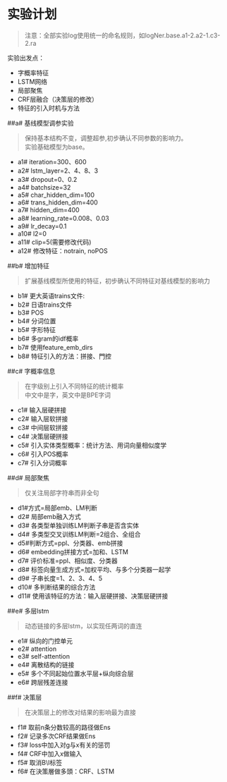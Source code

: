 # 实验计划
>注意：全部实验log使用统一的命名规则，如logNer.base.a1-2.a2-1.c3-2.ra

实验出发点：
+ 字概率特征
+ LSTM网络
+ 局部聚焦
+ CRF层融合（决策层的修改）
+ 特征的引入时机与方法

##a# 基线模型调参实验
> 保持基本结构不变，调整超参,初步确认不同参数的影响力。  
实验基础模型为base。

+ a1# iteration=300、600
+ a2# lstm_layer=2、4、8、3
+ a3# dropout=0、0.2
+ a4# batchsize=32
+ a5# char_hidden_dim=100
+ a6# trans_hidden_dim=400
+ a7# hidden_dim=400
+ a8# learning_rate=0.008、0.03
+ a9# lr_decay=0.1
+ a10# l2=0
+ a11# clip=5(需要修改代码)
+ a12# 修改特征：notrain, noPOS

##b# 增加特征
> 扩展基线模型所使用的特征，初步确认不同特征对基线模型的影响力

+ b1# 更大英语trains文件: 
+ b2# 日语trains文件
+ b3# POS
+ b4# 分词位置
+ b5# 字形特征
+ b6# 多gram的idf概率
+ b7# 使用feature_emb_dirs
+ b8# 特征引入的方法：拼接、門控

##c# 字概率信息
> 在字级别上引入不同特征的统计概率  
中文中是字，英文中是BPE字词

+ c1# 输入层硬拼接
+ c2# 输入层软拼接
+ c3# 中间层软拼接
+ c4# 决策层硬拼接
+ c5# 引入实体类型概率：统计方法、用词向量相似度学
+ c6# 引入POS概率
+ c7# 引入分词概率

##d# 局部聚焦
> 仅关注局部字符串而非全句

+ d1#方式=局部emb、LM判断
+ d2# 局部emb融入方式
+ d3# 各类型单独训练LM判断子串是否含实体
+ d4# 多类型交叉训练LM判断=2组合、全组合
+ d5#判断方式=ppl、分类器、emb拼接
+ d6# embedding拼接方式=加和、LSTM
+ d7# 评价标准=ppl、相似度、分类器
+ d8# 标签向量生成方式=加权平均、与多个分类器一起学
+ d9# 子串长度=1、2、3、4、5
+ d10# 多判断结果的综合方法
+ d11# 使用该特征的方法：输入层硬拼接、决策层硬拼接

##e# 多层lstm
> 动态链接的多层lstm，以实现任两词的直连

+ e1# 纵向的门控单元
+ e2# attention
+ e3# self-attention
+ e4# 离散结构的链接
+ e5# 多个不同起始位置水平层+纵向综合层
+ e6# 跨层残差连接

##f# 决策层
> 在决策层上的修改对结果的影响最为直接

+ f1# 取前n条分数较高的路径做Ens
+ f2# 记录多次CRF结果做Ens
+ f3# loss中加入对g与x有关的惩罚
+ f4# CRF中加入x做输入
+ f5# 取消B\I标签
+ f6# 在決策層做多頭：CRF、LSTM